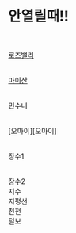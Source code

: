 # 안열릴때!!
</br>

[로즈밸리][로즈밸리]

[로즈밸리]:https://nbviewer.jupyter.org/github/meucham11/nong_intern/blob/main/%ED%86%A0%EB%A7%88%ED%86%A0/1819/%EB%A1%9C%EC%A6%88%EB%B0%B8%EB%A6%AC_%E3%85%88%E3%85%82%E3%84%B7.ipynb
</br>
[마이산][마이산]

[마이산]:https://nbviewer.jupyter.org/github/meucham11/nong_intern/blob/main/%ED%86%A0%EB%A7%88%ED%86%A0/1819/%EB%A7%88%EC%9D%B4%EC%82%B0_%E3%84%B1%E3%85%85%E3%85%82.ipynb
</br>
민수네

</br>
[오마이][오마이]

[오마이]:https://nbviewer.jupyter.org/github/meucham11/nong_intern/blob/main/%ED%86%A0%EB%A7%88%ED%86%A0/1819/%EC%98%A4%EB%A7%88%EC%9D%B4_%E3%85%87%E3%84%B1%E3%85%8C.ipynb
</br>
장수1

</br>
장수2

</br>
지수

</br>
지평선

</br>
천천

</br>
털보

</br>
